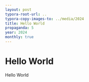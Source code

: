 ```yaml
---
layout: post
typora-root-url: ..
typora-copy-images-to: ../media/2024
title: Hello World
propaganda: 5
year: 2024
monthly: true
---
```

Hello World
===========
Hello World
